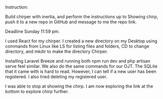 Instruction:

Build chirper with inertia, and perform the instructions up to Showing chirp, 
push it to a new repo in GitHub and message to me the repo link. 

Deadline Sunday 11:59 pm.

I used React for my chirper. I created a new directory on my Desktop using 
commands from Linux like LS for listing files and folders, CD to change 
directory, and mkdir to make the directory Chirper.

Installing Laravel Breeze and running both npm run dev and php artisan serve
feel similar. We also do the same commands for our OJT. The SQLite that it
came with is hard to read. However, I can tell if a new user has been registered.
I also tried deleting my registered user. 

I was able to stop at showing the chirp. I am now exploring the link at the bottom
to explore chirp further.

